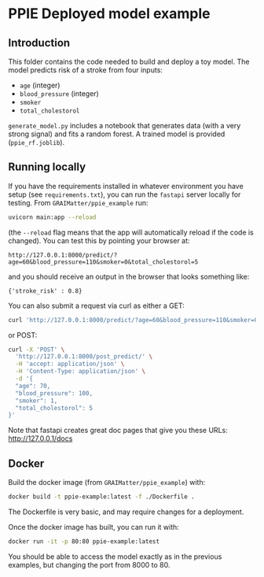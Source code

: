# PPIE Deployed model example

## Introduction

This folder contains the code needed to build and deploy a toy model. The model predicts risk of a stroke from four inputs:
- `age` (integer)
- `blood_pressure` (integer)
- `smoker`
- `total_cholestorol`

`generate_model.py` includes a notebook that generates data (with a very strong signal) and fits a random forest. A trained model is provided (`ppie_rf.joblib`).

## Running locally

If you have the requirements installed in whatever environment you have setup (see `requirements.txt`), you can run the `fastapi` server locally for testing. From `GRAIMatter/ppie_example` run:
```bash
uvicorn main:app --reload
```
(the `--reload` flag means that the app will automatically reload if the code is changed). You can test this by pointing your browser at:
```
http://127.0.0.1:8000/predict/?age=60&blood_pressure=110&smoker=0&total_cholestorol=5
```
and you should receive an output in the browser that looks something like:
```
{'stroke_risk' : 0.8}
```
You can also submit a request via curl as either a GET:
```bash
curl 'http://127.0.0.1:8000/predict/?age=60&blood_pressure=110&smoker=0&total_cholestorol=5'
```
or POST:
```bash
curl -X 'POST' \
  'http://127.0.0.1:8000/post_predict/' \
  -H 'accept: application/json' \
  -H 'Content-Type: application/json' \
  -d '{
  "age": 70,
  "blood_pressure": 100,
  "smoker": 1,
  "total_cholestorol": 5
}'
```
Note that fastapi creates great doc pages that give you these URLs: http://127.0.0.1/docs

## Docker

Build the docker image (from `GRAIMatter/ppie_example`) with:
```bash
docker build -t ppie-example:latest -f ./Dockerfile .
```
The Dockerfile is very basic, and may require changes for a deployment.

Once the docker image has built, you can run it with:
```bash
docker run -it -p 80:80 ppie-example:latest
```
You should be able to access the model exactly as in the previous examples, but changing the port from 8000 to 80.